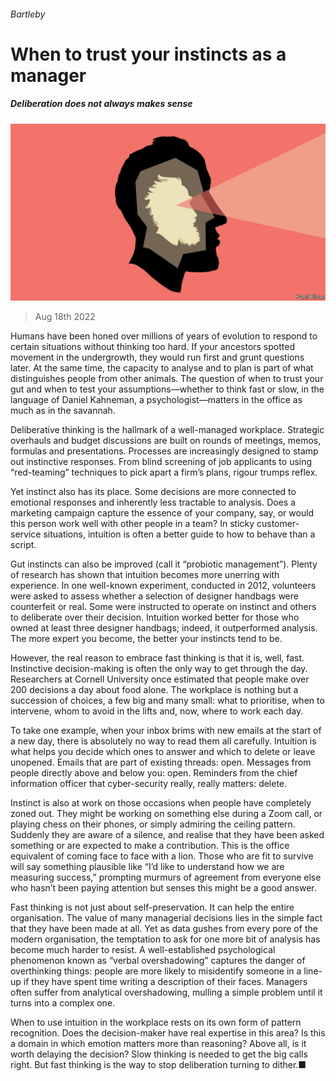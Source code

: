 ###### Bartleby

# When to trust your instincts as a manager 

##### Deliberation does not always makes sense 

![image](images/20220820_WBD003.jpg) 

> Aug 18th 2022 

Humans have been honed over millions of years of evolution to respond to certain situations without thinking too hard. If your ancestors spotted movement in the undergrowth, they would run first and grunt questions later. At the same time, the capacity to analyse and to plan is part of what distinguishes people from other animals. The question of when to trust your gut and when to test your assumptions—whether to think fast or slow, in the language of Daniel Kahneman, a psychologist—matters in the office as much as in the savannah. 

Deliberative thinking is the hallmark of a well-managed workplace. Strategic overhauls and budget discussions are built on rounds of meetings, memos, formulas and presentations. Processes are increasingly designed to stamp out instinctive responses. From blind screening of job applicants to using “red-teaming” techniques to pick apart a firm’s plans, rigour trumps reflex. 

Yet instinct also has its place. Some decisions are more connected to emotional responses and inherently less tractable to analysis. Does a marketing campaign capture the essence of your company, say, or would this person work well with other people in a team? In sticky customer-service situations, intuition is often a better guide to how to behave than a script.

Gut instincts can also be improved (call it “probiotic management”). Plenty of research has shown that intuition becomes more unerring with experience. In one well-known experiment, conducted in 2012, volunteers were asked to assess whether a selection of designer handbags were counterfeit or real. Some were instructed to operate on instinct and others to deliberate over their decision. Intuition worked better for those who owned at least three designer handbags; indeed, it outperformed analysis. The more expert you become, the better your instincts tend to be. 

However, the real reason to embrace fast thinking is that it is, well, fast. Instinctive decision-making is often the only way to get through the day. Researchers at Cornell University once estimated that people make over 200 decisions a day about food alone. The workplace is nothing but a succession of choices, a few big and many small: what to prioritise, when to intervene, whom to avoid in the lifts and, now, where to work each day. 

To take one example, when your inbox brims with new emails at the start of a new day, there is absolutely no way to read them all carefully. Intuition is what helps you decide which ones to answer and which to delete or leave unopened. Emails that are part of existing threads: open. Messages from people directly above and below you: open. Reminders from the chief information officer that cyber-security really, really matters: delete. 

Instinct is also at work on those occasions when people have completely zoned out. They might be working on something else during a Zoom call, or playing chess on their phones, or simply admiring the ceiling pattern. Suddenly they are aware of a silence, and realise that they have been asked something or are expected to make a contribution. This is the office equivalent of coming face to face with a lion. Those who are fit to survive will say something plausible like “I’d like to understand how we are measuring success,” prompting murmurs of agreement from everyone else who hasn’t been paying attention but senses this might be a good answer. 

Fast thinking is not just about self-preservation. It can help the entire organisation. The value of many managerial decisions lies in the simple fact that they have been made at all. Yet as data gushes from every pore of the modern organisation, the temptation to ask for one more bit of analysis has become much harder to resist. A well-established psychological phenomenon known as “verbal overshadowing” captures the danger of overthinking things: people are more likely to misidentify someone in a line-up if they have spent time writing a description of their faces. Managers often suffer from analytical overshadowing, mulling a simple problem until it turns into a complex one. 

When to use intuition in the workplace rests on its own form of pattern recognition. Does the decision-maker have real expertise in this area? Is this a domain in which emotion matters more than reasoning? Above all, is it worth delaying the decision? Slow thinking is needed to get the big calls right. But fast thinking is the way to stop deliberation turning to dither.■






